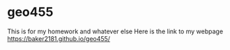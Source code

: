 # geo455
This is for my homework and whatever else
Here is the link to my webpage https://baker2181.github.io/geo455/

